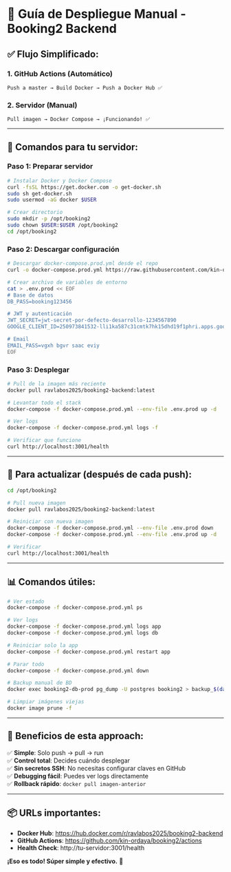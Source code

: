 # 🚀 Guía de Despliegue Manual - Booking2 Backend

## ✅ **Flujo Simplificado:**

### **1. GitHub Actions (Automático)**
```
Push a master → Build Docker → Push a Docker Hub ✅
```

### **2. Servidor (Manual)**
```
Pull imagen → Docker Compose → ¡Funcionando! ✅
```

---

## 🐳 **Comandos para tu servidor:**

### **Paso 1: Preparar servidor**
```bash
# Instalar Docker y Docker Compose
curl -fsSL https://get.docker.com -o get-docker.sh
sudo sh get-docker.sh
sudo usermod -aG docker $USER

# Crear directorio
sudo mkdir -p /opt/booking2
sudo chown $USER:$USER /opt/booking2
cd /opt/booking2
```

### **Paso 2: Descargar configuración**
```bash
# Descargar docker-compose.prod.yml desde el repo
curl -o docker-compose.prod.yml https://raw.githubusercontent.com/kin-ordaya/booking2/master/docker-compose.prod.yml

# Crear archivo de variables de entorno
cat > .env.prod << EOF
# Base de datos
DB_PASS=booking123456

# JWT y autenticación  
JWT_SECRET=jwt-secret-por-defecto-desarrollo-1234567890
GOOGLE_CLIENT_ID=250973841532-lli1ka587c31cmtk7hk15dhd19f1phri.apps.googleusercontent.com

# Email
EMAIL_PASS=vgxh bgvr saac eviy
EOF
```

### **Paso 3: Desplegar**
```bash
# Pull de la imagen más reciente
docker pull ravlabos2025/booking2-backend:latest

# Levantar todo el stack
docker-compose -f docker-compose.prod.yml --env-file .env.prod up -d

# Ver logs
docker-compose -f docker-compose.prod.yml logs -f

# Verificar que funcione
curl http://localhost:3001/health
```

---

## 🔄 **Para actualizar (después de cada push):**

```bash
cd /opt/booking2

# Pull nueva imagen
docker pull ravlabos2025/booking2-backend:latest

# Reiniciar con nueva imagen
docker-compose -f docker-compose.prod.yml --env-file .env.prod down
docker-compose -f docker-compose.prod.yml --env-file .env.prod up -d

# Verificar
curl http://localhost:3001/health
```

---

## 📊 **Comandos útiles:**

```bash
# Ver estado
docker-compose -f docker-compose.prod.yml ps

# Ver logs
docker-compose -f docker-compose.prod.yml logs app
docker-compose -f docker-compose.prod.yml logs db

# Reiniciar solo la app
docker-compose -f docker-compose.prod.yml restart app

# Parar todo
docker-compose -f docker-compose.prod.yml down

# Backup manual de BD
docker exec booking2-db-prod pg_dump -U postgres booking2 > backup_$(date +%Y%m%d_%H%M%S).sql

# Limpiar imágenes viejas
docker image prune -f
```

---

## 🎯 **Beneficios de esta approach:**

✅ **Simple**: Solo push → pull → run  
✅ **Control total**: Decides cuándo desplegar  
✅ **Sin secretos SSH**: No necesitas configurar claves en GitHub  
✅ **Debugging fácil**: Puedes ver logs directamente  
✅ **Rollback rápido**: `docker pull imagen-anterior`  

---

## 📦 **URLs importantes:**

- **Docker Hub**: https://hub.docker.com/r/ravlabos2025/booking2-backend
- **GitHub Actions**: https://github.com/kin-ordaya/booking2/actions
- **Health Check**: http://tu-servidor:3001/health

**¡Eso es todo! Súper simple y efectivo.** 🚀